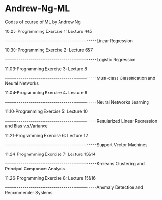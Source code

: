 # Andrew-Ng-ML
Codes of course of ML by Andrew Ng

10.23-Programming Exercise 1: Lecture 4&5

-----------------------------------------------Linear Regression

10.30-Programming Exercise 2: Lecture 6&7

-----------------------------------------------Logistic Regression

11.03-Programming Exercise 3: Lecture 8

-----------------------------------------------Multi-class Classification and Neural Networks

11.04-Programming Exercise 4: Lecture 9
	
-----------------------------------------------Neural Networks Learning

11.10-Programming Exercise 5: Lecture 10
	
-----------------------------------------------Regularized Linear Regression and Bias v.s.Variance

11.21-Programming Exercise 6: Lecture 12
	
-----------------------------------------------Support Vector Machines

11.24-Programming Exercise 7: Lecture 13&14
	
-----------------------------------------------K-means Clustering and Principal Component Analysis

11.26-Programming Exercise 8: Lecture 15&16
	
-----------------------------------------------Anomaly Detection and Recommender Systems
